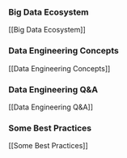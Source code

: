 
### Big Data Ecosystem
[[Big Data Ecosystem]]
### Data Engineering Concepts
[[Data Engineering Concepts]]
### Data Engineering Q&A
[[Data Engineering Q&A]]
### Some Best Practices
[[Some Best Practices]]
